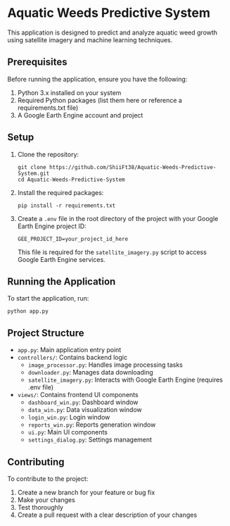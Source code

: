 # Aquatic Weeds Predictive System

This application is designed to predict and analyze aquatic weed growth using satellite imagery and machine learning techniques.

## Prerequisites

Before running the application, ensure you have the following:

1. Python 3.x installed on your system
2. Required Python packages (list them here or reference a requirements.txt file)
3. A Google Earth Engine account and project

## Setup

1. Clone the repository:
   ```
   git clone https://github.com/ShiiFt38/Aquatic-Weeds-Predictive-System.git
   cd Aquatic-Weeds-Predictive-System
   ```

2. Install the required packages:
   ```
   pip install -r requirements.txt
   ```

3. Create a `.env` file in the root directory of the project with your Google Earth Engine project ID:
   ```
   GEE_PROJECT_ID=your_project_id_here
   ```

   This file is required for the `satellite_imagery.py` script to access Google Earth Engine services.

## Running the Application

To start the application, run:

```
python app.py
```

## Project Structure

- `app.py`: Main application entry point
- `controllers/`: Contains backend logic
  - `image_processor.py`: Handles image processing tasks
  - `downloader.py`: Manages data downloading
  - `satellite_imagery.py`: Interacts with Google Earth Engine (requires .env file)
- `views/`: Contains frontend UI components
  - `dashboard_win.py`: Dashboard window
  - `data_win.py`: Data visualization window
  - `login_win.py`: Login window
  - `reports_win.py`: Reports generation window
  - `ui.py`: Main UI components
  - `settings_dialog.py`: Settings management

## Contributing

To contribute to the project:

1. Create a new branch for your feature or bug fix
2. Make your changes
3. Test thoroughly
4. Create a pull request with a clear description of your changes


